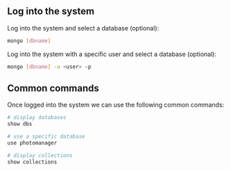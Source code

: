 ## Log into the system

Log into the system and select a database (optional):
```bash
mongo [dbname]
```

Log into the system with a specific user and select a database (optional):
```bash
mongo [dbname] -u <user> -p
```

## Common commands

Once logged into the system we can use the following common commands:

```bash
# display databases
show dbs

# use a specific database
use photomanager

# display collections
show collections
```

